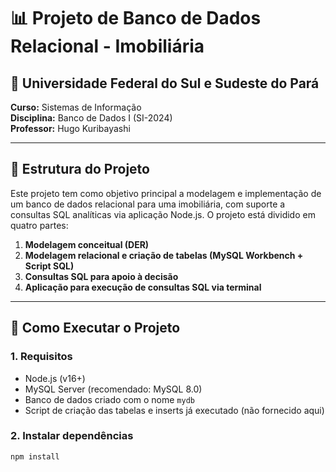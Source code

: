 # 📊 Projeto de Banco de Dados Relacional - Imobiliária

## 🏫 Universidade Federal do Sul e Sudeste do Pará  
**Curso:** Sistemas de Informação  
**Disciplina:** Banco de Dados I (SI-2024)  
**Professor:** Hugo Kuribayashi  

---

## 📁 Estrutura do Projeto

Este projeto tem como objetivo principal a modelagem e implementação de um banco de dados relacional para uma imobiliária, com suporte a consultas SQL analíticas via aplicação Node.js. O projeto está dividido em quatro partes:

1. **Modelagem conceitual (DER)**
2. **Modelagem relacional e criação de tabelas (MySQL Workbench + Script SQL)**
3. **Consultas SQL para apoio à decisão**
4. **Aplicação para execução de consultas SQL via terminal**

---

## 🚀 Como Executar o Projeto

### 1. Requisitos

- Node.js (v16+)
- MySQL Server (recomendado: MySQL 8.0)
- Banco de dados criado com o nome `mydb`
- Script de criação das tabelas e inserts já executado (não fornecido aqui)

### 2. Instalar dependências

```bash
npm install
